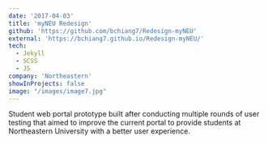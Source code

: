```yaml
---
date: '2017-04-03'
title: 'myNEU Redesign'
github: 'https://github.com/bchiang7/Redesign-myNEU'
external: 'https://bchiang7.github.io/Redesign-myNEU/'
tech:
  - Jekyll
  - SCSS
  - JS
company: 'Northeastern'
showInProjects: false
image: "/images/image7.jpg"
---
```


Student web portal prototype built after conducting multiple rounds of user testing that aimed to improve the current portal to provide students at Northeastern University with a better user experience.
